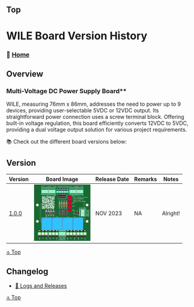 ## Top
# WILE Board Version History



### 🏡 [Home](https://github.com/seryalda)

## Overview

### Multi-Voltage DC Power Supply Board**
WILE, measuring 76mm x 86mm, addresses the need to power up to 9 devices, providing user-selectable 5VDC or 12VDC output. Its straightforward power connection uses a screw terminal block. Offering built-in voltage regulation, this board efficiently converts 12VDC to 5VDC, providing a dual voltage output solution for various project requirements.

📚 Check out the different board versions below:

## Version
<!--
- [🚀 Version 1.0.0](./1.0.0) : This is the initial board version that started it all!
-->

| Version | Board Image | Release Date  | Remarks   | Notes |
|--------------------|--------------------------------------------|-------------------------------------------------------------------------------------------------------|--------------------------------------------------------------------------------------------------------------------------------------------------|---------------|
| [1.0.0](./1.0.0) | <img src="1.0.0/images/3dv1.png" alt="PCB Back" width="150"> | NOV 2023 | NA | Alright! |


[🔝 Top](#top)


## Changelog
- [📃 Logs and Releases](./changelog.md)



[🔝 Top](#top)
